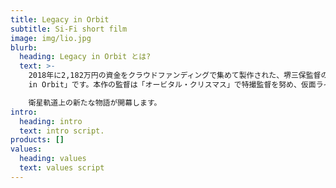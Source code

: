 ```yaml
---
title: Legacy in Orbit
subtitle: Si-Fi short film
image: img/lio.jpg
blurb:
  heading: Legacy in Orbit とは?
  text: >-
    2018年に2,182万円の資金をクラウドファンディングで集めて製作された、堺三保監督のSF短編映画「オービタル・クリスマス」。その作品と同一世界の別エピソードを描くスピンオフ作品が「Legacy
    in Orbit」です。本作の監督は「オービタル・クリスマス」で特撮監督を努め、仮面ライダーシリーズの変身シーンなどを手掛けるVFXアーティスト、キムラケイサク。

    衛星軌道上の新たな物語が開幕します。
intro:
  heading: intro
  text: intro script.
products: []
values:
  heading: values
  text: values script
---
```

